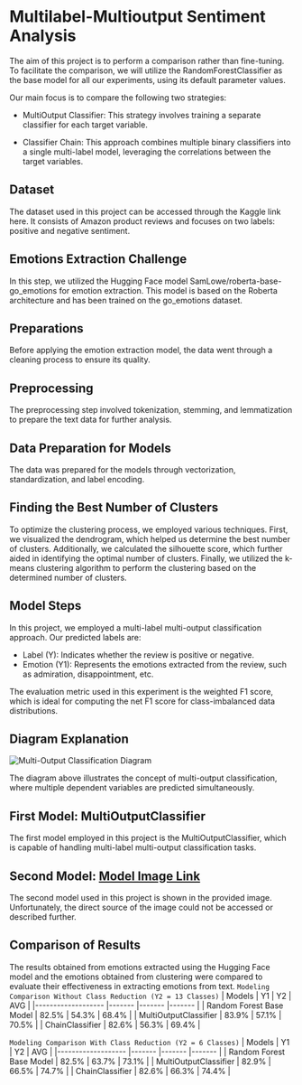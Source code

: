 # Multilabel-Multioutput Sentiment Analysis 

The aim of this project is to perform a comparison rather than fine-tuning. To facilitate the comparison, we will utilize the RandomForestClassifier as the base model for all our experiments, using its default parameter values.

Our main focus is to compare the following two strategies:

* MultiOutput Classifier: This strategy involves training a separate classifier for each target variable.

* Classifier Chain: This approach combines multiple binary classifiers into a single multi-label model, leveraging the correlations between the target variables.



## Dataset

The dataset used in this project can be accessed through the Kaggle link here. It consists of Amazon product reviews and focuses on two labels: positive and negative sentiment.

## Emotions Extraction Challenge
In this step, we utilized the Hugging Face model SamLowe/roberta-base-go_emotions for emotion extraction. This model is based on the Roberta architecture and has been trained on the go_emotions dataset.

## Preparations

Before applying the emotion extraction model, the data went through a cleaning process to ensure its quality.

## Preprocessing

The preprocessing step involved tokenization, stemming, and lemmatization to prepare the text data for further analysis.

## Data Preparation for Models

The data was prepared for the models through vectorization, standardization, and label encoding.

## Finding the Best Number of Clusters

To optimize the clustering process, we employed various techniques. First, we visualized the dendrogram, which helped us determine the best number of clusters. Additionally, we calculated the silhouette score, which further aided in identifying the optimal number of clusters. Finally, we utilized the k-means clustering algorithm to perform the clustering based on the determined number of clusters.



## Model Steps

In this project, we employed a multi-label multi-output classification approach. Our predicted labels are:

- Label (Y): Indicates whether the review is positive or negative.
- Emotion (Y1): Represents the emotions extracted from the review, such as admiration, disappointment, etc.

The evaluation metric used in this experiment is the weighted F1 score, which is ideal for computing the net F1 score for class-imbalanced data distributions.

## Diagram Explanation

![Multi-Output Classification Diagram](https://scikit-learn.org/stable/_images/multi_org_chart.png)

The diagram above illustrates the concept of multi-output classification, where multiple dependent variables are predicted simultaneously.

## First Model: MultiOutputClassifier


The first model employed in this project is the MultiOutputClassifier, which is capable of handling multi-label multi-output classification tasks.

## Second Model: [Model Image Link](https://miro.medium.com/v2/resize:fit:2000/1*ycwr_uE8_5lnOMNCnFOuXQ.png)

The second model used in this project is shown in the provided image. Unfortunately, the direct source of the image could not be accessed or described further.

## Comparison of Results

The results obtained from emotions extracted using the Hugging Face model and the emotions obtained from clustering were compared to evaluate their effectiveness in extracting emotions from text.
`Modeling Comparison Without Class Reduction (Y2 = 13 Classes)`
 |       Models               | Y1           | Y2          | AVG        |
 |-------------------         |-------       |-------      |-------     |
 | Random Forest Base Model   | 82.5%        |  54.3%      |   68.4%    |
 | MultiOutputClassifier      | 83.9%        |  57.1%      |   70.5%    |
 | ChainClassifier     	      | 82.6%        |  56.3%      |   69.4%    |

`Modeling Comparison With Class Reduction (Y2 = 6 Classes)`
 |       Models               | Y1           | Y2          | AVG     |
 |-------------------         |-------       |-------      |-------  |
 | Random Forest Base Model   | 82.5%        |  63.7%      |   73.1% |
 | MultiOutputClassifier      | 82.9%        |  66.5%	    |   74.7% |
 | ChainClassifier     	      | 82.6%        |  66.3%      |   74.4% |
